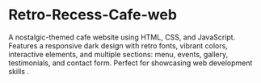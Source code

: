 # Retro-Recess-Cafe-web
A nostalgic-themed cafe website using HTML, CSS, and JavaScript. Features a responsive dark design with retro fonts, vibrant colors, interactive elements, and multiple sections: menu, events, gallery, testimonials, and contact form. Perfect for showcasing web development skills .
